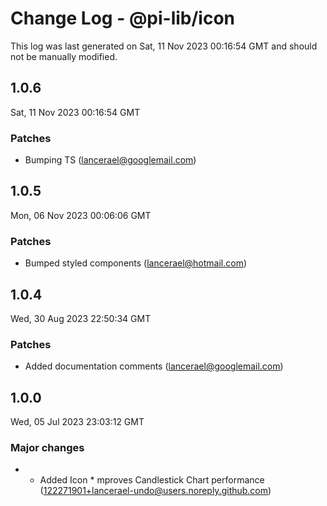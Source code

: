 # Change Log - @pi-lib/icon

This log was last generated on Sat, 11 Nov 2023 00:16:54 GMT and should not be manually modified.

<!-- Start content -->

## 1.0.6

Sat, 11 Nov 2023 00:16:54 GMT

### Patches

- Bumping TS (lancerael@googlemail.com)

## 1.0.5

Mon, 06 Nov 2023 00:06:06 GMT

### Patches

- Bumped styled components (lancerael@hotmail.com)

## 1.0.4

Wed, 30 Aug 2023 22:50:34 GMT

### Patches

- Added documentation comments (lancerael@googlemail.com)

## 1.0.0

Wed, 05 Jul 2023 23:03:12 GMT

### Major changes

- - Added Icon \* mproves Candlestick Chart performance (122271901+lancerael-undo@users.noreply.github.com)
